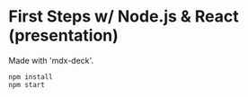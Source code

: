 # First Steps w/ Node.js & React (presentation)

Made with 'mdx-deck'.

    npm install
    npm start
